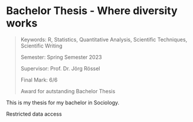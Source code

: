 # Bachelor Thesis - Where diversity works
> Keywords: R, Statistics, Quantitative Analysis, Scientific Techniques, Scientific Writing
>
> Semester: Spring Semester 2023
> 
> Supervisor: Prof. Dr. Jörg Rössel
> 
> Final Mark: 6/6
>
> Award for autstanding Bachelor Thesis

This is my thesis for my bachelor in Sociology.


Restricted data access
